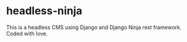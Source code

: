 # headless-ninja
This is a headless CMS using Django and Django Ninja rest framework. Coded with love.
